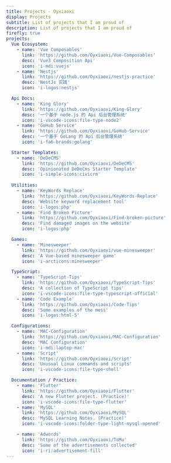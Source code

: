```yaml
---
title: Projects - Oyxiaoxi
display: Projects
subtitle: List of projects that I am proud of
description: List of projects that I am proud of
firefly: true
projects:
  Vue Ecosystem:
    - name: 'Vue Composables'
      link: 'https://github.com/Oyxiaoxi/Vue-Composables'
      desc: 'Vue3 Composition Api'
      icon: 'i-mdi:vuejs'
    - name: 'Nestjs'
      link: 'https://github.com/Oyxiaoxi/nestjs-practice'
      desc: 'NestJs 实践'
      icon: 'i-logos:nestjs'

  Api Docs:
    - name: 'King Glory'
      link: 'https://github.com/Oyxiaoxi/King-Glory'
      desc: '一个基于 node.js 的 Api 后台管理系统'
      icon: 'i-vscode-icons:file-type-node2'
    - name: 'GoHub Service'
      link: 'https://github.com/Oyxiaoxi/GoHub-Service'
      desc: '一个基于 GoLang 的 Api 后台管理系统'
      icon: 'i-fa6-brands:golang'

  Starter Templates:
    - name: 'DeDeCMS'
      link: 'https://github.com/Oyxiaoxi/DeDeCMS'
      desc: 'Opinionated DeDeCms Starter Template'
      icon: 'i-simple-icons:civicrm'
  
  Utilities:
    - name: 'KeyWords Replace'
      link: 'https://github.com/Oyxiaoxi/KeyWords-Replace'
      desc: 'Website keyword replacement tool'
      icon: 'i-logos:php'
    - name: 'Find Broken Picture'
      link: 'https://github.com/Oyxiaoxi/Find-broken-picture'
      desc: 'Find damaged images on the website'
      icon: 'i-logos:php'

  Games:
    - name: 'Minesweeper'
      link: 'https://github.com/Oyxiaoxi/vue-minesweeper'
      desc: 'A Vue-based minesweeper game'
      icon: 'i-arcticons:minesweeper'

  TypeScript:
    - name: 'TypeScript-Tips'
      link: 'https://github.com/Oyxiaoxi/TypeScript-Tips'
      desc: 'A collection of TypeScript tips'
      icon: 'i-vscode-icons:file-type-typescript-official' 
    - name: 'Code Example'
      link: 'https://github.com/Oyxiaoxi/Code-Tips'
      desc: 'Some examples of the mess'
      icon: 'i-logos:html-5' 

  Configurations:
    - name: 'MAC-Configuration'
      link: 'https://github.com/Oyxiaoxi/MAC-Configuration'
      desc: 'MAC Configuration'
      icon: 'i-mdi:laptop-mac'
    - name: 'Script'
      link: 'https://github.com/Oyxiaoxi/script'
      desc: 'Unusual Linux commands and scripts'
      icon: 'i-vscode-icons:file-type-shell'

  Documentation / Practice:
    - name: 'Flutter'
      link: 'https://github.com/Oyxiaoxi/Flutter'
      desc: 'A new Flutter project. (Practice)'
      icon: 'i-vscode-icons:file-type-flutter'
    - name: 'MySQL'
      link: 'https://github.com/Oyxiaoxi/MySQL'
      desc: 'MySQL Learning Notes. (Practice)'
      icon: 'i-vscode-icons:folder-type-light-mysql-opened'

    - name: 'Adwords'
      link: 'https://github.com/Oyxiaoxi/ToMu'
      desc: 'Some of the advertisements collected'
      icon: 'i-ri:advertisement-fill'
---
```


<ListProjects :projects="frontmatter.projects"/>
